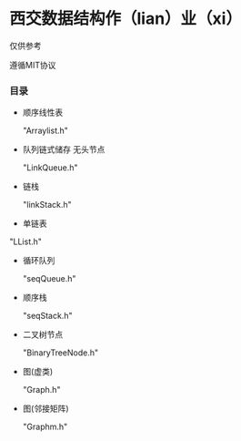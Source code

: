 # 西交数据结构作（lian）业（xi）

仅供参考

遵循MIT协议

### 目录

- 顺序线性表

  "Arraylist.h"

- 队列链式储存 无头节点

  "LinkQueue.h"

- 链栈

  "linkStack.h"

-  单链表

  "LList.h"

- 循环队列

  "seqQueue.h"

- 顺序栈

  "seqStack.h"

- 二叉树节点

  "BinaryTreeNode.h"

- 图(虚类)

  "Graph.h"

- 图(邻接矩阵)

  "Graphm.h"